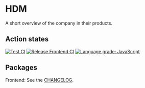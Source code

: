 # HDM

A short overview of the company in their products.

## Action states

[![Test CI](https://github.com/100herz/hdm/workflows/Test%20CI/badge.svg)](https://github.com/100herz/hdm)
[![Release Frontend CI](https://github.com/100herz/hdm/workflows/Release%20Frontend%20CI/badge.svg)](https://github.com/100herz/hdm)
[![Language grade: JavaScript](https://img.shields.io/lgtm/grade/javascript/g/100herz/hdm.svg?logo=lgtm&logoWidth=18)](https://lgtm.com/projects/g/100herz/hdm/context:javascript)

## Packages

Frontend: See the [CHANGELOG](https://github.com/100herz/hdm/blob/main/packages/frontend/CHANGELOG.md).
